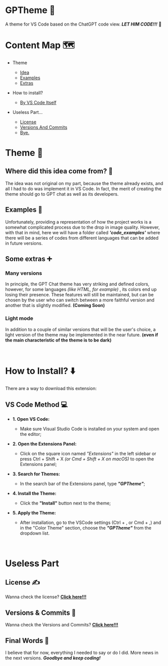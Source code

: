 # GPTheme 🤖
A theme for VS Code based on the ChatGPT code view. ***LET HIM CODE!!!*** 🍳

# Content Map 🗺️
- Theme
    - [Idea](#where-did-this-idea-come-from-🤔)
    - [Examples](#examples-📸)
    - [Extras](#some-extras-➕)

- How to install?
    - [By VS Code Itself](#vs-code-method-💻)

- Useless Part...
    - [License](#license-✍️)
    - [Versions And Commits](#versions--commits-📓)
    - [Bye.](#final-words-👋)

# Theme 🎨

## Where did this idea come from? 🤔
The idea was not original on my part, because the theme already exists, and all I had to do was implement it in VS Code. In fact, the merit of creating the theme should go to GPT chat as well as its developers.

## Examples 📸
Unfortunately, providing a representation of how the project works is a somewhat complicated process due to the drop in image quality. However, with that in mind, here we will have a folder called ***'code_examples'*** where there will be a series of codes from different languages ​​that can be added in future versions.

## Some extras ➕

### Many versions
In principle, the GPT Chat theme has very striking and defined colors, however, for some languages ​*​(like HTML, for example)* , its colors end up losing their presence. These features will still be maintained, but can be chosen by the user who can switch between a more faithful version and another that is slightly modified. **(Coming Soon)**

### Light mode
In addition to a couple of similar versions that will be the user's choice, a light version of the theme may be implemented in the near future. **(even if the main characteristic of the theme is to be dark)**

<br>

# How to Install? ⬇️
There are a way to download this extension:

## VS Code Method 💻
- **1. Open VS Code:**
    - Make sure Visual Studio Code is installed on your system and open the editor;

- **2. Open the Extensions Panel:**
    - Click on the square icon named *"Extensions"* in the left sidebar or press Ctrl + Shift + X *(or Cmd + Shift + X on macOS)* to open the Extensions panel;

- **3. Search for Themes:**
    - In the search bar of the Extensions panel, type ***"GPTheme"***;

- **4. Install the Theme:**
    - Click the **"Install"** button next to the theme;

- **5. Apply the Theme:**
    - After installation, go to the VSCode settings (Ctrl + , or Cmd + ,) and in the "Color Theme" section, choose the ***"GPTheme"*** from the dropdown list.

<br>

# Useless Part

## License ✍️
Wanna check the license? [**Click here!!!**](LICENSE.txt)

## Versions & Commits 📓
Wanna check the Versions and Commits? [**Click here!!!**](CHANGELOG.md)

## Final Words 👋
I believe that for now, everything I needed to say or do I did. More news in the next versions. ***Goodbye and keep coding!***